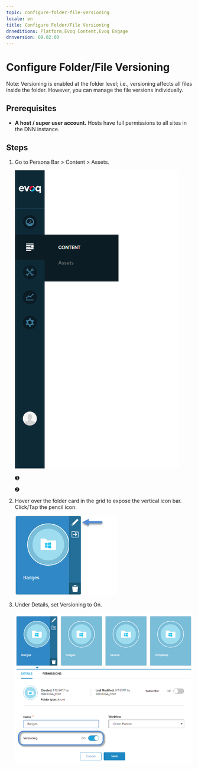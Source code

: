 ```yaml
---
topic: configure-folder-file-versioning
locale: en
title: Configure Folder/File Versioning
dnneditions: Platform,Evoq Content,Evoq Engage
dnnversion: 09.02.00
---
```


# Configure Folder/File Versioning

Note: Versioning is enabled at the folder level; i.e., versioning affects all files inside the folder. However, you can manage the file versions individually.

## Prerequisites

*   **A host / super user account.** Hosts have full permissions to all sites in the DNN instance.

## Steps

1.  Go to Persona Bar \> Content \> Assets.
    
    ![Persona Bar > Content > Assets](/images/scr-pbar-mod-Content-E91.png)
    
    ➊
    
    ➋
    
2.  Hover over the folder card in the grid to expose the vertical icon bar. Click/Tap the pencil icon.
    
      
    
    ![Folder card iconbar - pencil](/images/scr-Assets-foldercard-iconbar-edit-E90.png)
    
      
    
3.  Under Details, set Versioning to On.
    
      
    
    ![Content > Assets — Edit > Detail > Versioning](/images/scr-Assets-asset-edit-enableversioning-E90.png)